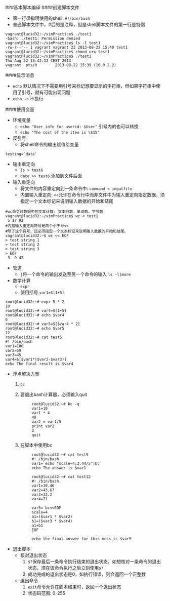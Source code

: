 ###基本脚本编译
####创建脚本文件
- 第一行须指明使用的shell: `#!/bin/bash`
- 普通脚本文件中，#后的是注释，但是shell脚本文件的第一行是特例
```
vagrant@lucid32:~/vimPractice$ ./test1
-bash: ./test1: Permission denied
vagrant@lucid32:~/vimPractice$ ls -l test1
-rw-r--r-- 1 vagrant vagrant 22 2013-08-22 15:40 test1
vagrant@lucid32:~/vimPractice$ chmod u+x test1
vagrant@lucid32:~/vimPractice$ ./test1
Thu Aug 22 15:42:12 CEST 2013
vagrant  pts/0        2013-08-22 15:39 (10.0.2.2)
```

####显示消息
- `echo` 默认情况下不需要用引号来标记想要显示的字符串，但如果字符串中使用了引号，就有可能出现问题
- `echo -n` 不换行

####使用变量
- 环境变量
	- `echo "User info for userid: $User"` 引号内的也可以转换
	- `echo "The cost of the item is \$15"`
- 反引号
	- 将shell命令的输出赋值给变量
```
testing=`date`
```
- 输出重定向
	- `ls > test6`
	- `date >> test6` 添加到文件后面
- 输入重定向
	- 将文件的内容重定向到一条命令中: `command < inputfile`
	- 内置输入重定向: `<<`允许在命令行中而非文件中为输入重定向指定数据，须指定一个文本标记来说明输入数据的开始和结尾

```
#wc命令对数据中的文本计数: 文本行数，单词数，字节数
vagrant@lucid32:~/vimPractice$ wc < test1
 5 17 92
#内置输入重定向符号是两个小于号<<
#除了这个符号，还必须指定一个文本标记来说明输入数据的开始和结尾。
vagrant@lucid32:~$ wc << EOF
> test string 1
> test string 2
> test string 3
> EOF
 3  9 42
```

- 管道
	- `|`将一个命令的输出发送至另一个命令的输入 `ls -l|more`
- 数学计算
	- `expr`
	- 使用括号 `var1=$[1+5]`

```
root@lucid32:~# expr 5 * 2
10
root@lucid32:~# var4=$[1+5]
root@lucid32:~# echo $var4
6
root@lucid32:~# var5=$[$var4 * 2]
root@lucid32:~# echo $var5
12
root@lucid32:~# cat test5
#! /bin/bash
var1=100
var2=50
var3=45
var4=$[$var1*($var2-$var3)]
echo The final result is $var4
```

- 浮点解决方案
	1. `bc` 
	2. 要退出bash计算器，必须输入quit
			
				root@lucid32:~# bc -q
				var1=10
				var1 * 4
				40
				var2 = var1/5
				print var2
				2
				quit
	3. 在脚本中使用bc

				root@lucid32:~# cat test9
				#! /bin/bash
				var1=`echo "scale=4;3.44/5"|bc`
				echo The answer is $var1

				root@lucid32:~# cat test12
				#! /bin/bash
				var1=10.46
				var2=43.67
				var3=33.2
				var4=71

				var5=`bc<<EOF
				scale=4
				a1=($var1 * $var2)
				b1=($var3 * $var4)
				a1+b1
				EOF
				`
				echo the final answer for this mess is $var5

- 退出脚本
	- 核对退出状态
		1. `$?`保存最后一条命令执行结束的退出状态，如想核对一条命令的退出状态，须在该命令执行之后立刻使用`$?`
		2. 成功完成的退出状态是0，如执行错误，则会返回一个正整数
	- 退出命令
		1. `exit`命令允许在脚本结束时，返回一个退出状态
		2. 状态码范围: 0-255

		